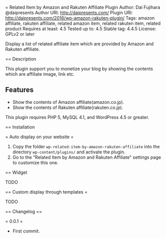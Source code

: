 = Related Item by Amazon and Rakuten Affiliate Plugin
Author: Dai Fujihara @daipresents
Author URI: http://daipresents.com/
Plugin URI: http://daipresents.com/2016/wp-amazon-rakuten-plugin/
Tags: amazon affiliate, rakuten affiliate, related amazon item, related rakuten item, related product
Requires at least: 4.5
Tested up to: 4.5
Stable tag: 4.4.5
License: GPLv2 or later

Display a list of related affiliate item which are provided by Amazon and Rakuten affiliate.

== Description

This plugin support you to monetize your blog by showing the contents which are affiliate image, link etc.


**Features**
-------------------------------------------
* Show the contents of Amazon affiliate(amazon.co.jp).
* Show the contents of Rakuten affiliate(rakuten.co.jp).

This plugin requires PHP 5, MySQL 4.1, and WordPress 4.5 or greater.

== Installation

= Auto display on your website =

1. Copy the folder `wp-related-item-by-amazon-rakuten-affiliate` into the directory `wp-content/plugins/` and activate the plugin.
3. Go to the "Related Item by Amazon and Rakuten Affiliate" settings page to customize this one.

== Widget

TODO

== Custom display through templates =

TODO

== Changelog ==

= 0.0.1 =
* First commit.
